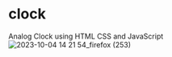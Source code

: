 # clock

Analog Clock using HTML CSS and JavaScript
![2023-10-04 14 21 54_firefox (253)](https://github.com/charith-codex/clock/assets/131009269/6a98e20d-3c81-4358-a52b-e7fc7bc23287)
